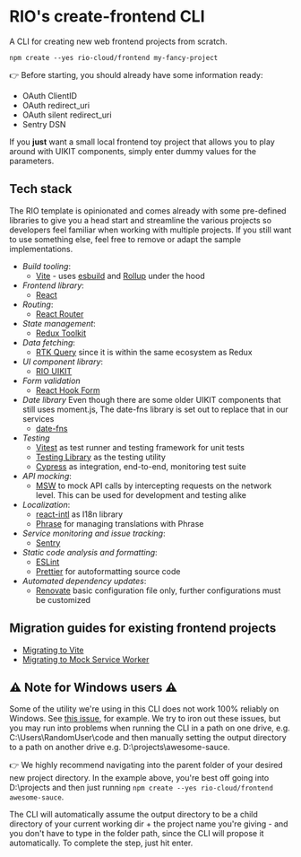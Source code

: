 # RIO's create-frontend CLI

A CLI for creating new web frontend projects from scratch.

```shell
npm create --yes rio-cloud/frontend my-fancy-project
```

👉 Before starting, you should already have some information ready:

- OAuth ClientID
- OAuth redirect_uri
- OAuth silent redirect_uri
- Sentry DSN

If you **just** want a small local frontend toy project that allows you to play around with UIKIT components, simply
enter dummy values for the parameters.

## Tech stack

The RIO template is opinionated and comes already with some pre-defined libraries to give you a head start and
streamline the various projects so developers feel familiar when working with multiple projects. If you still want to use
something else, feel free to remove or adapt the sample implementations.

- *Build tooling*:
    - [Vite](https://vitejs.dev/) - uses [esbuild](https://esbuild.github.io/) and [Rollup](https://rollupjs.org) under
      the hood
- *Frontend library*:
    - [React](https://reactjs.org/)
- *Routing*:
    - [React Router](https://github.com/remix-run/react-router)
- *State management*:
    - [Redux Toolkit](https://redux-toolkit.js.org/)
- *Data fetching*:
    - [RTK Query](https://redux-toolkit.js.org/rtk-query/overview) since it is within the same ecosystem as Redux
- *UI component library*:
    - [RIO UIKIT](https://uikit.developers.rio.cloud)
- *Form validation*
    - [React Hook Form](https://react-hook-form.com/)
- *Date library*
    Even though there are some older UIKIT components that still uses moment.js, The date-fns library is set out to replace that in our services
    - [date-fns](https://date-fns.org/)
- *Testing*
    - [Vitest](https://vitest.dev//) as test runner and testing framework for unit tests
    - [Testing Library](https://testing-library.com/) as the testing utility
    - [Cypress](https://www.cypress.io/) as integration, end-to-end, monitoring test suite
- *API mocking*:
    - [MSW](https://mswjs.io/) to mock API calls by intercepting requests on the network level. This can be used for
      development and testing alike
- *Localization*:
    - [react-intl](https://formatjs.io/docs/react-intl/) as I18n library
    - [Phrase](https://phrase.com/cli/) for managing translations with Phrase
- *Service monitoring and issue tracking*:
    - [Sentry](https://sentry.io/)
- *Static code analysis and formatting*:
    - [ESLint](https://eslint.org/)
    - [Prettier](https://prettier.io/) for autoformatting source code
- *Automated dependency updates*:
    - [Renovate](https://docs.renovatebot.com/) basic configuration file only, further configurations must be customized

## Migration guides for existing frontend projects

* [Migrating to Vite](docs/migrating-to-vite.md)
* [Migrating to Mock Service Worker](docs/migrating-to-msw.md)

## ⚠️ Note for Windows users ⚠️

Some of the utility we're using in this CLI does not work 100% reliably on Windows. See
[this issue](https://github.com/rio-cloud/create-frontend/issues/6), for example. We try to iron out these issues, but
you may run into problems when running the CLI in a path on one drive, e.g. C:\Users\RandomUser\code and then
manually setting the output directory to a path on another drive e.g. D:\projects\awesome-sauce.

👉 We highly recommend navigating into the parent folder of your desired new project directory. In the example above,
you're best off going into D:\projects and then just running `npm create --yes rio-cloud/frontend awesome-sauce`.

The CLI will automatically assume the output directory to be a child directory of your current working dir + the project
name you're giving - and you don't have to type in the folder path, since the CLI will propose it automatically. To 
complete the step, just hit enter.

